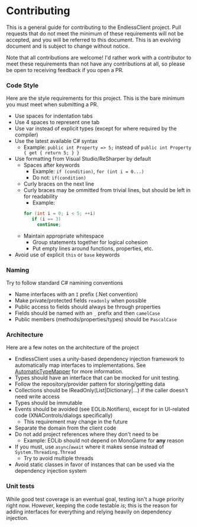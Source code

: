 # Contributing

This is a general guide for contributing to the EndlessClient project. Pull requests that do not meet the minimum of these requirements will not be accepted, and you will be referred to this document. This is an evolving document and is subject to change without notice.

Note that all contributions are welcome! I'd rather work with a contributor to meet these requirements than not have any contributions at all, so please be open to receiving feedback if you open a PR.

### Code Style

Here are the style requirements for this project. This is the bare minimum you must meet when submitting a PR.

- Use spaces for indentation tabs
- Use 4 spaces to represent one tab
- Use var instead of explicit types (except for where required by the compiler)
- Use the latest available C# syntax
  - Example: `public int Property => 5;` instead of `public int Property { get { return 5; } }`
- Use formatting from Visual Studio/ReSharper by default
  - Spaces after keywords
    - Example: `if (condition)`, `for (int i = 0...)`
    - Do not: `if(condition)`
  - Curly braces on the next line
  - Curly braces may be ommitted from trivial lines, but should be left in for readability
    - Example:
    ```c#
    for (int i = 0; i < 5; ++i)
       if (i == 3)
         continue;
    ```
  - Maintain appropriate whitespace
    - Group statements together for logical cohesion
    - Put empty lines around functions, properties, etc.
- Avoid use of explicit `this` or `base` keywords

### Naming

Try to follow standard C# namining conventions

- Name interfaces with an `I` prefix (.Net convention)
- Make private/protected fields `readonly` when possible
- Public access to fields should always be through properties
- Fields should be named with an `_` prefix and then `camelCase`
- Public members (methods/properties/types) should be `PascalCase`

### Architecture

Here are a few notes on the architecture of the project

- EndlessClient uses a unity-based dependency injection framework to automatically map interfaces to implementations. See [AutomaticTypeMapper](https://github.com/ethanmoffat/AutomaticTypeMapper) for more information.
- Types should have an interface that can be mocked for unit testing.
- Follow the repository/provider pattern for storing/getting data
- Collections should be IReadOnly(List|Dictionary|...) if the caller doesn't need write access
- Types should be immutable
- Events should be avoided (see EOLib.Notifiers), except for in UI-related code (XNAControls/dialogs specifically)
  - This requirement may change in the future
- Separate the domain from the client code
- Do not add project references where they don't need to be
  - Example: EOLib should not depend on MonoGame for **any** reason
- If you must, use `async`/`await` where it makes sense instead of `System.Threading.Thread`
  - Try to avoid multiple threads
- Avoid static classes in favor of instances that can be used via the dependency injection system

### Unit tests

While good test coverage is an eventual goal, testing isn't a huge priority right now. However, keeping the code testable *is*; this is the reason for adding interfaces for everything and relying heavily on dependency injection.

